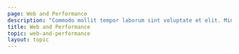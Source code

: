 ```yaml
---
page: Web and Performance
description: "Commodo mollit tempor laborum sint voluptate et elit. Minim nisi consequat proident mollit incididunt in et qui qui anim amet do. Deserunt anim laborum ipsum nostrud mollit nostrud excepteur aute."
title: Web and Performance
topic: web-and-performance
layout: topic
---
```

